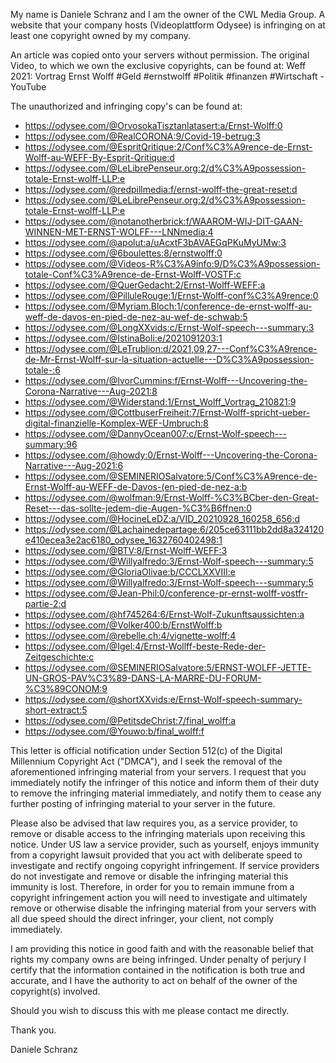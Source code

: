 My name is Daniele Schranz and I am the owner of the CWL Media Group. A website that your company hosts (Videoplattform Odysee) is infringing on at least one copyright owned by my company.

An article was copied onto your servers without permission. The original Video, to which we own the exclusive copyrights, can be found at:
 Weff 2021: Vortrag Ernst Wolff #Geld #ernstwolff #Politik #finanzen #Wirtschaft - YouTube

 The unauthorized and infringing copy's can be found at:
 
- https://odysee.com/@OrvosokaTisztanlatasert:a/Ernst-Wolff:0
- https://odysee.com/@RealCORONA:9/Covid-19-betrug:3
- https://odysee.com/@EspritQritique:2/Conf%C3%A9rence-de-Ernst-Wolff-au-WEFF-By-Esprit-Qritique:d
- https://odysee.com/@LeLibrePenseur.org:2/d%C3%A9possession-totale-Ernst-wolff-LLP:e
- https://odysee.com/@redpillmedia:f/ernst-wolff-the-great-reset:d
- https://odysee.com/@LeLibrePenseur.org:2/d%C3%A9possession-totale-Ernst-wolff-LLP:e
- https://odysee.com/@notanotherbrick:f/WAAROM-WIJ-DIT-GAAN-WINNEN-MET-ERNST-WOLFF---LNNmedia:4
- https://odysee.com/@apolut:a/uAcxtF3bAVAEGqPKuMyUMw:3
- https://odysee.com/@6boulettes:8/ernstwolff:0
- https://odysee.com/@Videos-R%C3%A9info:9/D%C3%A9possession-totale-Conf%C3%A9rence-de-Ernst-Wolff-VOSTF:c
- https://odysee.com/@QuerGedacht:2/Ernst-Wolff-WEFF:a
- https://odysee.com/@PilluleRouge:1/Ernst-Wolff-conf%C3%A9rence:0
- https://odysee.com/@Myriam.Bloch:1/conference-de-ernst-wolff-au-weff-de-davos-en-pied-de-nez-au-wef-de-schwab:5
- https://odysee.com/@LongXXvids:c/Ernst-Wolf-speech---summary:3
- https://odysee.com/@IstinaBoli:e/2021091203:1
- https://odysee.com/@LeTrublion:d/2021,09,27---Conf%C3%A9rence-de-Mr-Ernst-Wolff-sur-la-situation-actuelle---D%C3%A9possession-totale-:6
- https://odysee.com/@IvorCummins:f/Ernst-Wolff---Uncovering-the-Corona-Narrative---Aug-2021:8
- https://odysee.com/@Widerstand:1/Ernst_Wolff_Vortrag_210821:9
- https://odysee.com/@CottbuserFreiheit:7/Ernst-Wolff-spricht-ueber-digital-finanzielle-Komplex-WEF-Umbruch:8
- https://odysee.com/@DannyOcean007:c/Ernst-Wolf-speech---summary:96
- https://odysee.com/@howdy:0/Ernst-Wolff---Uncovering-the-Corona-Narrative---Aug-2021:6
- https://odysee.com/@SEMINERIOSalvatore:5/Conf%C3%A9rence-de-Ernst-Wolff-au-WEFF-de-Davos-(en-pied-de-nez-a:b
- https://odysee.com/@wolfman:9/Ernst-Wolff-%C3%BCber-den-Great-Reset---das-sollte-jedem-die-Augen-%C3%B6ffnen:0
- https://odysee.com/@HocineLeDZ:a/VID_20210928_160258_656:d
- https://odysee.com/@Lachainedepartage:6/205ce63111bb2dd8a324120e410ecea3e2ac6180_odysee_1632760402498:1
- https://odysee.com/@BTV:8/Ernst-Wolff-WEFF:3
- https://odysee.com/@Willyalfredo:3/Ernst-Wolf-speech---summary:5
- https://odysee.com/@GloriaOlivae:b/CCCLXXVIII:e
- https://odysee.com/@Willyalfredo:3/Ernst-Wolf-speech---summary:5
- https://odysee.com/@Jean-Phil:0/conference-pr-ernst-wolff-vostfr-partie-2:d
- https://odysee.com/@hf745264:6/Ernst-Wolf-Zukunftsaussichten:a
- https://odysee.com/@Volker400:b/ErnstWolff:b
- https://odysee.com/@rebelle.ch:4/vignette-wolff:4
- https://odysee.com/@Igel:4/Ernst-Wollff-beste-Rede-der-Zeitgeschichte:c 
- https://odysee.com/@SEMINERIOSalvatore:5/ERNST-WOLFF-JETTE-UN-GROS-PAV%C3%89-DANS-LA-MARRE-DU-FORUM-%C3%89CONOM:9 
- https://odysee.com/@shortXXvids:e/Ernst-Wolf-speech-summary-short-extract:5 
- https://odysee.com/@PetitsdeChrist:7/final_wolff:a 
- https://odysee.com/@Youwo:b/final_wolff:f 

This letter is official notification under Section 512(c) of the Digital Millennium Copyright Act ("DMCA"), and I seek the removal of the aforementioned infringing material from your servers. I request that you immediately notify the infringer of this notice and inform them of their duty to remove the infringing material immediately, and notify them to cease any further posting of infringing material to your server in the future.

Please also be advised that law requires you, as a service provider, to remove or disable access to the infringing materials upon receiving this notice. Under US law a service provider, such as yourself, enjoys immunity from a copyright lawsuit provided that you act with deliberate speed to investigate and rectify ongoing copyright infringement. If service providers do not investigate and remove or disable the infringing material this immunity is lost. Therefore, in order for you to remain immune from a copyright infringement action you will need to investigate and ultimately remove or otherwise disable the infringing material from your servers with all due speed should the direct infringer, your client, not comply immediately.

I am providing this notice in good faith and with the reasonable belief that rights my company owns are being infringed. Under penalty of perjury I certify that the information contained in the notification is both true and accurate, and I have the authority to act on behalf of the owner of the copyright(s) involved.

Should you wish to discuss this with me please contact me directly.

Thank you.

Daniele Schranz
